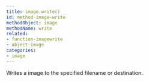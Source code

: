 ```yaml
---
title: image.write()
id: method-image-write
methodObject: image
methodName: write
related:
- function-imagewrite
- object-image
categories:
- image
---
```


Writes a image to the specified filename or destination.
